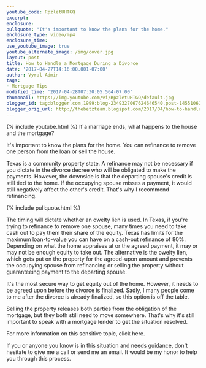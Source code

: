 ```yaml
---
youtube_code: RpzletUHTGQ
excerpt:
enclosure:
pullquote: "It's important to know the plans for the home."
enclosure_type: video/mp4
enclosure_time:
use_youtube_image: true
youtube_alternate_image: /img/cover.jpg
layout: post
title: How to Handle a Mortgage During a Divorce
date: '2017-04-27T14:16:00.001-07:00'
author: Vyral Admin
tags:
- Mortgage Tips
modified_time: '2017-04-28T07:30:05.564-07:00'
thumbnail: https://img.youtube.com/vi/RpzletUHTGQ/default.jpg
blogger_id: tag:blogger.com,1999:blog-2349327067624646540.post-1455106220869977752
blogger_orig_url: http://thebetzteam.blogspot.com/2017/04/how-to-handle-mortgage-during-divorce.html
---
```

{% include youtube.html %}
If a marriage ends, what happens to the house and the mortgage?

It's important to know the plans for the home. You can refinance to remove one person from the loan or sell the house.

Texas is a community property state. A refinance may not be necessary if you dictate in the divorce decree who will be obligated to make the payments. However, the downside is that the departing spouse's credit is still tied to the home. If the occupying spouse misses a payment, it would still negatively affect the other's credit. That's why I recommend refinancing.

{% include pullquote.html %}

The timing will dictate whether an owelty lien is used. In Texas, if you're trying to refinance to remove one spouse, many times you need to take cash out to pay them their share of the equity. Texas has limits for the maximum loan-to-value you can have on a cash-out refinance of 80%. Depending on what the home appraises at or the agreed payment, it may or may not be enough equity to take out. The alternative is the owelty lien, which gets put on the property for the agreed-upon amount and prevents the occupying spouse from refinancing or selling the property without guaranteeing payment to the departing spouse.

It's the most secure way to get equity out of the home. However, it needs to be agreed upon before the divorce is finalized. Sadly, I many people come to me after the divorce is already finalized, so this option is off the table.

Selling the property releases both parties from the obligation of the mortgage, but they both still need to move somewhere. That's why it's still important to speak with a mortgage lender to get the situation resolved.

For more information on this sensitive topic, click here.

If you or anyone you know is in this situation and needs guidance, don't hesitate to give me a call or send me an email. It would be my honor to help you through this process.
